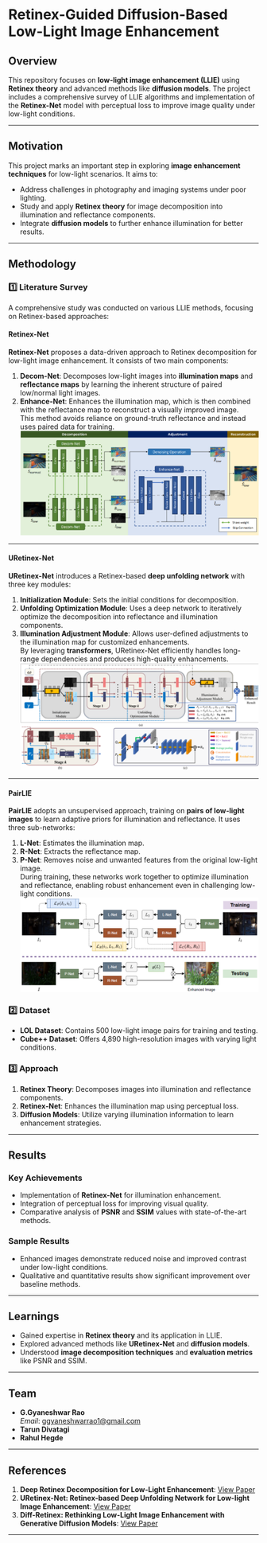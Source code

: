 # **Retinex-Guided Diffusion-Based Low-Light Image Enhancement**

## **Overview**
This repository focuses on **low-light image enhancement (LLIE)** using **Retinex theory** and advanced methods like **diffusion models**. The project includes a comprehensive survey of LLIE algorithms and implementation of the **Retinex-Net** model with perceptual loss to improve image quality under low-light conditions.

---

## **Motivation**
This project marks an important step in exploring **image enhancement techniques** for low-light scenarios. It aims to:
- Address challenges in photography and imaging systems under poor lighting.
- Study and apply **Retinex theory** for image decomposition into illumination and reflectance components.
- Integrate **diffusion models** to further enhance illumination for better results.

---

## **Methodology**

### **1️⃣ Literature Survey**
A comprehensive study was conducted on various LLIE methods, focusing on Retinex-based approaches:

#### **Retinex-Net**  
**Retinex-Net** proposes a data-driven approach to Retinex decomposition for low-light image enhancement. It consists of two main components:  
1. **Decom-Net**: Decomposes low-light images into **illumination maps** and **reflectance maps** by learning the inherent structure of paired low/normal light images.  
2. **Enhance-Net**: Enhances the illumination map, which is then combined with the reflectance map to reconstruct a visually improved image.  
This method avoids reliance on ground-truth reflectance and instead uses paired data for training.  
![Retinex-Net Architecture](retinex_net.png)

---

#### **URetinex-Net**  
**URetinex-Net** introduces a Retinex-based **deep unfolding network** with three key modules:
1. **Initialization Module**: Sets the initial conditions for decomposition.  
2. **Unfolding Optimization Module**: Uses a deep network to iteratively optimize the decomposition into reflectance and illumination components.  
3. **Illumination Adjustment Module**: Allows user-defined adjustments to the illumination map for customized enhancements.  
By leveraging **transformers**, URetinex-Net efficiently handles long-range dependencies and produces high-quality enhancements.  
![URetinex-Net Architecture](uretinex_net.png)

---

#### **PairLIE**  
**PairLIE** adopts an unsupervised approach, training on **pairs of low-light images** to learn adaptive priors for illumination and reflectance. It uses three sub-networks:  
1. **L-Net**: Estimates the illumination map.  
2. **R-Net**: Extracts the reflectance map.  
3. **P-Net**: Removes noise and unwanted features from the original low-light image.  
During training, these networks work together to optimize illumination and reflectance, enabling robust enhancement even in challenging low-light conditions.  
![PairLIE Architecture](pairlie.png)


### **2️⃣ Dataset**
- **LOL Dataset**: Contains 500 low-light image pairs for training and testing.
- **Cube++ Dataset**: Offers 4,890 high-resolution images with varying light conditions.

### **3️⃣ Approach**
1. **Retinex Theory**: Decomposes images into illumination and reflectance components.
2. **Retinex-Net**: Enhances the illumination map using perceptual loss.
3. **Diffusion Models**: Utilize varying illumination information to learn enhancement strategies.

---

## **Results**

### **Key Achievements**
- Implementation of **Retinex-Net** for illumination enhancement.
- Integration of perceptual loss for improving visual quality.
- Comparative analysis of **PSNR** and **SSIM** values with state-of-the-art methods.

### **Sample Results**
- Enhanced images demonstrate reduced noise and improved contrast under low-light conditions.
- Qualitative and quantitative results show significant improvement over baseline methods.

---

## **Learnings**
- Gained expertise in **Retinex theory** and its application in LLIE.
- Explored advanced methods like **URetinex-Net** and **diffusion models**.
- Understood **image decomposition techniques** and **evaluation metrics** like PSNR and SSIM.

---

## **Team**
- **G.Gyaneshwar Rao**  
  *Email*: [ggyaneshwarrao1@gmail.com](mailto:ggyaneshwarrao1@gmail.com)
- **Tarun Divatagi**  
- **Rahul Hegde**  

---

## **References**
1. **Deep Retinex Decomposition for Low-Light Enhancement**: [View Paper](https://arxiv.org/abs/1808.04560)
2. **URetinex-Net: Retinex-based Deep Unfolding Network for Low-light Image Enhancement**: [View Paper](https://arxiv.org/abs/2206.03080)
3. **Diff-Retinex: Rethinking Low-Light Image Enhancement with Generative Diffusion Models**: [View Paper](https://arxiv.org/abs/2303.06705)

---
